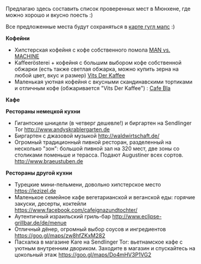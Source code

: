 Предлагаю здесь составить список проверенных мест в Мюнхене, где можно хорошо и вкусно поесть :)

Все предложенные места будут сохраняться в [карте гугл мапс](https://www.google.com/maps/d/u/0/viewer?hl=en&mid=1sarCB8LNRc-LgxyQSmirN-Qh92ENxS75&ll=48.13096010000001%2C11.571185799999967&z=11) :)


**Кофейни**
* Хипстерская кофейня с кофе собственного помола [MAN vs. MACHINE](http://www.mvsmcoffee.com/)
* Kaffeerösterei + кофейня с большим выбором кофе собственной обжарки (есть также светлая обжарка, можно купить зерна на любой цвет, вкус и размер) [Vits Der Kaffee](https://vitsderkaffee.de/)
* Маленькая уютная кофейня с вкусными скандинавскими тортиками и отличным кофе (обжаривается "Vits Der Kaffee") : [Cafe Bla](http://cafebla.de/)

**Кафе**

**Рестораны немецкой кухни**
* Гигантские шницели (в четверг дешевле!) и биргартен на Sendlinger Tor http://www.andyskrablergarten.de
* Биргартен с джазовой музыкой http://waldwirtschaft.de/
* Огромный традиционный пивной ресторан, разделенный на несколько "зон": большой пивной зал на 320 мест, две зоны со столиками поменьше и терасса. Подают Augustiner всех сортов. http://www.braeustuben.de

**Рестораны другой кухни**
* Турецкие мини-пельмени, довольно хипстерское место https://lezizel.de
* Маленькое семейное кафе вегетарианской и веганской еды: горячие закуски, десерты, коктейли https://www.facebook.com/cafeignazundtochter/
* Аутентичный израильский гриль-бар http://www.eclipse-grillbar.de/de/menue
* Отличный дёнер, огромный выбор соусов и ингредиентов https://goo.gl/maps/zw8hfZKxM282
* Пасхалка в магазине Kare на Sendlinger Tor: вьетнамское кафе с уютным внутренним двориком. Заходите в магазин и спускайтесь на цокольный этаж https://goo.gl/maps/Do4mHV3P1VG2
